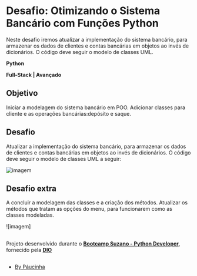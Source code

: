 # Desafio: Otimizando o Sistema Bancário com Funções Python

Neste desafio iremos atualizar a implementação do sistema bancário, para armazenar os dados de clientes e contas bancárias em objetos ao invés de dicionários. O código deve seguir o modelo de classes UML.

**Python**

**Full-Stack | Avançado**

## Objetivo

Iniciar a modelagem do sistema bancário em POO. Adicionar classes para cliente e as operações bancárias:depósito e saque.

## Desafio

Atualizar a implementação do sistema bancário, para armazenar os dados de clientes e contas bancárias em objetos ao invés de dicionários. O código deve seguir o modelo de classes UML a seguir:

![imagem](https://academiapme-my.sharepoint.com/personal/renato_dio_me/_layouts/15/onedrive.aspx?id=%2Fpersonal%2Frenato%5Fdio%5Fme%2FDocuments%2FDigital%20Innovation%20One%2Fslides%20aulas%20diversas%2FTrilhas%2FPython%20Developer%2FTrilha%20Python%20%2D%20desafio%2Epng&parent=%2Fpersonal%2Frenato%5Fdio%5Fme%2FDocuments%2FDigital%20Innovation%20One%2Fslides%20aulas%20diversas%2FTrilhas%2FPython%20Developer&ga=1)

## Desafio extra

A concluir a modelagem das classes e a criação dos métodos. Atualizar os métodos que tratam as opções do menu, para funcionarem como as classes modeladas.

![imagem]

##

Projeto desenvolvido durante o [**Bootcamp Suzano - Python Developer**](https://www.dio.me/bootcamp/suzano-python-developer), fornecido pela [**DIO**](https://www.dio.me/)

##

- [By Páucinha](https://github.com/Paucinha)